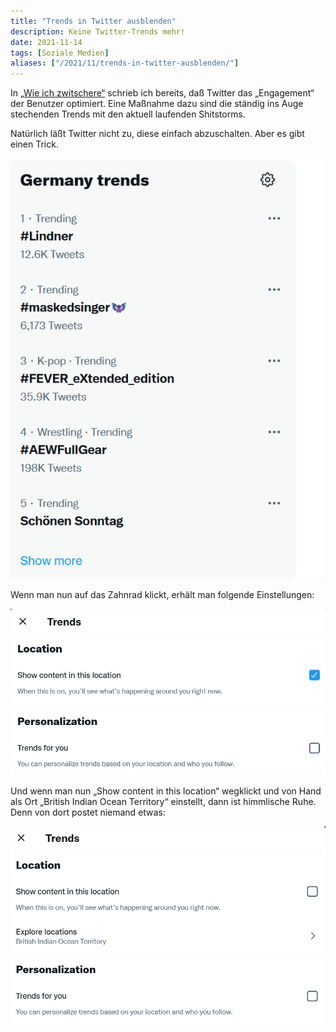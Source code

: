 ```yaml
---
title: "Trends in Twitter ausblenden"
description: Keine Twitter-Trends mehr!
date: 2021-11-14
tags: [Soziale Medien]
aliases: ["/2021/11/trends-in-twitter-ausblenden/"]
---
```

In [„Wie ich zwitschere“](/wie-ich-zwitschere/) schrieb ich bereits, daß Twitter das „Engagement“ der Benutzer optimiert. Eine Maßnahme dazu sind die ständig ins Auge stechenden Trends mit den aktuell laufenden Shitstorms.

Natürlich läßt Twitter nicht zu, diese einfach abzuschalten. Aber es gibt einen Trick.

![Twitter-Trends](twitter_trends.png)

Wenn man nun auf das Zahnrad klickt, erhält man folgende Einstellungen:

![Twitter-Trends](twitter_trends2.png)

Und wenn man nun „Show content in this location“ wegklickt und von Hand als Ort „British Indian Ocean Territory“ einstellt, dann ist himmlische Ruhe. Denn von dort postet niemand etwas:

![Twitter-Trends](twitter_trends3.png)
